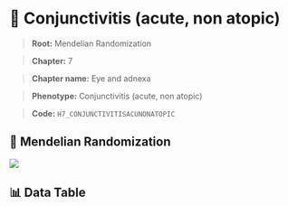 # 🧪 Conjunctivitis (acute, non atopic)

> **Root:** Mendelian Randomization

> **Chapter:** 7  

> **Chapter name:** Eye and adnexa

> **Phenotype:** Conjunctivitis (acute, non atopic)  

> **Code:** `H7_CONJUNCTIVITISACUNONATOPIC`

## 🧬 Mendelian Randomization  

<img src="/MR/Figures/Forward/H7_CONJUNCTIVITISACUNONATOPIC.png"/>

## 📊 Data Table

<CsvTableMRF src="/MR_Data/Forward/H7_CONJUNCTIVITISACUNONATOPIC.csv"/>

